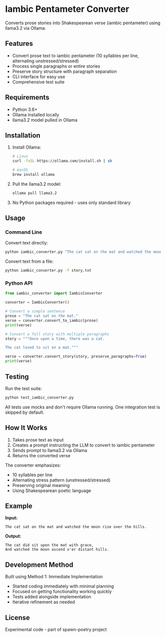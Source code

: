 # Iambic Pentameter Converter

Converts prose stories into Shakespearean verse (iambic pentameter) using llama3.2 via Ollama.

## Features

- Convert prose text to iambic pentameter (10 syllables per line, alternating unstressed/stressed)
- Process single paragraphs or entire stories
- Preserve story structure with paragraph separation
- CLI interface for easy use
- Comprehensive test suite

## Requirements

- Python 3.6+
- Ollama installed locally
- llama3.2 model pulled in Ollama

## Installation

1. Install Ollama:
   ```bash
   # Linux
   curl -fsSL https://ollama.com/install.sh | sh

   # macOS
   brew install ollama
   ```

2. Pull the llama3.2 model:
   ```bash
   ollama pull llama3.2
   ```

3. No Python packages required - uses only standard library

## Usage

### Command Line

Convert text directly:
```bash
python iambic_converter.py "The cat sat on the mat and watched the moon rise."
```

Convert text from a file:
```bash
python iambic_converter.py -f story.txt
```

### Python API

```python
from iambic_converter import IambicConverter

converter = IambicConverter()

# Convert a simple sentence
prose = "The cat sat on the mat."
verse = converter.convert_to_iambic(prose)
print(verse)

# Convert a full story with multiple paragraphs
story = """Once upon a time, there was a cat.

The cat loved to sit on a mat."""

verse = converter.convert_story(story, preserve_paragraphs=True)
print(verse)
```

## Testing

Run the test suite:
```bash
python test_iambic_converter.py
```

All tests use mocks and don't require Ollama running. One integration test is skipped by default.

## How It Works

1. Takes prose text as input
2. Creates a prompt instructing the LLM to convert to iambic pentameter
3. Sends prompt to llama3.2 via Ollama
4. Returns the converted verse

The converter emphasizes:
- 10 syllables per line
- Alternating stress pattern (unstressed/stressed)
- Preserving original meaning
- Using Shakespearean poetic language

## Example

**Input:**
```
The cat sat on the mat and watched the moon rise over the hills.
```

**Output:**
```
The cat did sit upon the mat with grace,
And watched the moon ascend o'er distant hills.
```

## Development Method

Built using Method 1: Immediate Implementation
- Started coding immediately with minimal planning
- Focused on getting functionality working quickly
- Tests added alongside implementation
- Iterative refinement as needed

## License

Experimental code - part of spawn-poetry project
